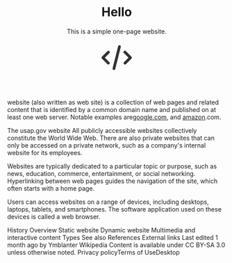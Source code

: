  
<!DOCTYPE html>
<html lang="en">
<title>Basic Static Website</title>
<meta name="viewport" content="width=device-width, initial-scale=1">
<link rel="stylesheet" href="https://unpkg.com/tachyons@4.9.1/css/tachyons.min.css" />

<body class="pa3 pa5-ns sans-serif lh-copy bt bw2 b--gold black-80">
    <main>
        <div class="mw7 center">
            <header class="flex flex-column flex-row-ns items-center tc tl-ns">
                <div class="w-100 w-70-ns">
                    <h1 class="f2">Hello</h1>
                    <p class="f4">This is a simple one-page website.</p>
                </div>
                <div class="w-100 w-30-ns tr">
                    <svg xmlns="http://www.w3.org/2000/svg" viewBox="0 0 24 24" width="76" height="76" style="fill: rgba(0,0,0,.8)">
                        <path class="heroicon-ui" d="M20.59 12l-3.3-3.3a1 1 0 1 1 1.42-1.4l4 4a1 1 0 0 1 0 1.4l-4 4a1 1 0 0 1-1.42-1.4l3.3-3.3zM3.4 12l3.3 3.3a1 1 0 0 1-1.42 1.4l-4-4a1 1 0 0 1 0-1.4l4-4a1 1 0 0 1 1.42 1.4L3.4 12zm7.56 8.24a1 1 0 0 1-1.94-.48l4-16a1 1 0 1 1 1.94.48l-4 16z"
                        />
                    </svg>
                </div>
            </header>
            <article>
                <p class="tj bl bw1 b--gold pl2"> website (also written as web site) is a collection of web pages and related content that is identified by a common domain name and published on at least one web server. Notable examples are<a href="https://www.Wikipedia.org/</a> wikipedia.org, <a href="https://www.google.com/</a>google.com</a>, and <a href="https://www.amagon.com/">amazon</a>.com.


The usap.gov website
All publicly accessible websites collectively constitute the World Wide Web. There are also private websites that can only be accessed on a private network, such as a company's internal website for its employees.

Websites are typically dedicated to a particular topic or purpose, such as news, education, commerce, entertainment, or social networking. Hyperlinking between web pages guides the navigation of the site, which often starts with a home page.

Users can access websites on a range of devices, including desktops, laptops, tablets, and smartphones. The software application used on these devices is called a web browser.

History
Overview
Static website
Dynamic website
Multimedia and interactive content
Types
See also
References
External links
Last edited 1 month ago by Ymblanter
Wikipedia
Content is available under CC BY-SA 3.0 unless otherwise noted.
Privacy policyTerms of UseDesktop</p>
            </article>
        </div>
    </main>
</body>

</html>
